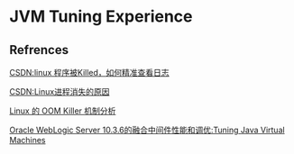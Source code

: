 # JVM Tuning Experience

> 

## Refrences

[CSDN:linux 程序被Killed，如何精准查看日志](https://blog.csdn.net/shuihupo/article/details/80905641)

[CSDN:Linux进程消失的原因](https://blog.csdn.net/green1893/article/details/78192017)

[Linux 的 OOM Killer 机制分析](senlinzhan.github.io/2017/07/03/oom-killer/)

[Oracle WebLogic Server 10.3.6的融合中间件性能和调优:Tuning Java Virtual Machines](https://docs.oracle.com/middleware/11119/wls/PERFM/jvm_tuning.htm#i1140924)
